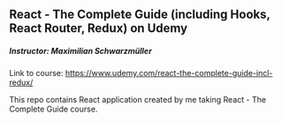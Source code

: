 ## React - The Complete Guide (including Hooks, React Router, Redux) on Udemy
##### Instructor: Maximilian Schwarzmüller
Link to course: https://www.udemy.com/react-the-complete-guide-incl-redux/

This repo contains React application created by me taking React - The Complete Guide course.
